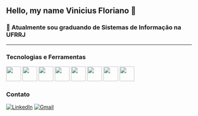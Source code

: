 ## Hello, my name Vinicius Floriano 👋

### 🤖 Atualmente sou graduando de Sistemas de Informação na UFRRJ

---

### Tecnologias e Ferramentas

<p align="left"> 
  <img src="https://cdn.jsdelivr.net/gh/devicons/devicon/icons/javascript/javascript-original.svg" width="40" height="40"/>
  <img src="https://cdn.jsdelivr.net/gh/devicons/devicon/icons/php/php-original.svg" width="40" height="40"/>
  <img src="https://cdn.jsdelivr.net/gh/devicons/devicon/icons/python/python-original.svg" width="40" height="40"/>

  <img src="https://cdn.jsdelivr.net/gh/devicons/devicon/icons/nodejs/nodejs-plain-wordmark.svg" width="40" height="40"/>
  <img src="https://cdn.jsdelivr.net/gh/devicons/devicon/icons/laravel/laravel-plain-wordmark.svg" width="40" height="40"/>
  <img src="https://cdn.jsdelivr.net/gh/devicons/devicon/icons/qt/qt-original.svg" width="40" height="40"/>       
  <img src="https://cdn.jsdelivr.net/gh/devicons/devicon/icons/mysql/mysql-original-wordmark.svg" width="40" height="40"/>
  <img src="https://cdn.jsdelivr.net/gh/devicons/devicon/icons/sqlite/sqlite-original.svg" width="40" height="40"/>
          
          
 </p>
  

### Contato

[![LinkedIn](https://img.shields.io/badge/-LinkedIn-0d0D0D?style=for-the-badge&labelColor=0D0D0D&logo=Linkedin&Color=white)](https://www.linkedin.com/in/vinicius-floriano-781195183/)
[![Gmail](https://img.shields.io/badge/Gmail-D14836?style=for-the-badge&logo=gmail&logoColor=white)](mailto:florianovinicius@gmail.com)
